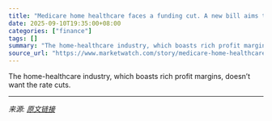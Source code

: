 ```yaml
---
title: "Medicare home healthcare faces a funding cut. A new bill aims to halt that."
date: 2025-09-10T19:35:00+08:00
categories: ["finance"]
tags: []
summary: "The home-healthcare industry, which boasts rich profit margins, doesn’t want the rate cuts."
source_url: "https://www.marketwatch.com/story/medicare-home-healthcare-faces-a-funding-cut-a-new-bill-aims-to-halt-that-ca7ce5d1?mod=mw_rss_topstories"
---
```


The home-healthcare industry, which boasts rich profit margins, doesn’t want the rate cuts.

---

*来源: [原文链接](https://www.marketwatch.com/story/medicare-home-healthcare-faces-a-funding-cut-a-new-bill-aims-to-halt-that-ca7ce5d1?mod=mw_rss_topstories)*
